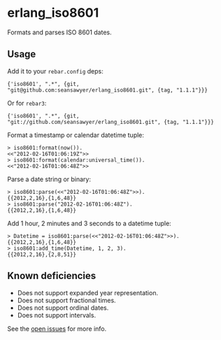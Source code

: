 # erlang_iso8601 #

Formats and parses ISO 8601 dates.

## Usage ##

Add it to your `rebar.config` deps:

    {'iso8601', ".*", {git, "git@github.com:seansawyer/erlang_iso8601.git", {tag, "1.1.1"}}}

Or for `rebar3`:

    {'iso8601', ".*", {git, "git://github.com/seansawyer/erlang_iso8601.git", {tag, "1.1.1"}}}

Format a timestamp or calendar datetime tuple:

    > iso8601:format(now()).
    <<"2012-02-16T01:06:19Z">>
    > iso8601:format(calendar:universal_time()).
    <<"2012-02-16T01:06:48Z">>

Parse a date string or binary:

    > iso8601:parse(<<"2012-02-16T01:06:48Z">>).
    {{2012,2,16},{1,6,48}}
    > iso8601:parse("2012-02-16T01:06:48Z").    
    {{2012,2,16},{1,6,48}}

Add 1 hour, 2 minutes and 3 seconds to a datetime tuple:

    > Datetime = iso8601:parse(<<"2012-02-16T01:06:48Z">>).
    {{2012,2,16},{1,6,48}}
    > iso8601:add_time(Datetime, 1, 2, 3).
    {{2012,2,16},{2,8,51}}

## Known deficiencies ##

* Does not support expanded year representation.
* Does not support fractional times.
* Does not support ordinal dates.
* Does not support intervals.

See the [open issues](https://github.com/seansawyer/erlang_iso8601/issues)
for more info.
